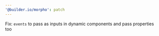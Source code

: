 ```yaml
---
'@builder.io/morpho': patch
---
```


Fix: `events` to pass as inputs in dynamic components and pass properties too
